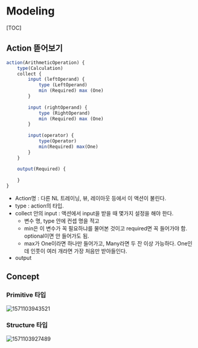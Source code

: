 # Modeling

[TOC]

## Action 뜯어보기

``` javascript
action(ArithmeticOperation) {
    type(Calculation)
    collect {
        input (leftOperand) {
            type (LeftOperand)
            min (Required) max (One)
        }
        
        input (rightOperand) {
            type (RightOperand)
            min (Required) max (One)
        }
        
        input(operator) {
            type(Operator)
            min(Required) max(One)
        }
    }
    
    output(Required) {
        
    }
}
```

- Action명 : 다른 NL 트레이닝, 뷰, 레이아웃 등에서 이 액션이 불린다.
- type : action의 타입.
- collect 안의 input : 액션에서 input을 받을 때 몇가지 설정을 해야 한다.
  - 변수 명, type 안에 컨셉 명을 적고
  -  min은 이 변수가 꼭 필요하냐를 물어본 것이고 required면 꼭 들어가야 함. optional이면 안 들어가도 됨.
  - max가 One이라면 하나만 들어가고, Many라면 두 잔 이상 가능하다. One인데 인풋이 여러 개라면 가장 처음만 받아들인다.
- output

## Concept

### Primitive 타입

![1571103943521](C:\Users\multicampus\AppData\Roaming\Typora\typora-user-images\1571103943521.png)

### Structure 타입

![1571103927489](C:\Users\multicampus\AppData\Roaming\Typora\typora-user-images\1571103927489.png)

